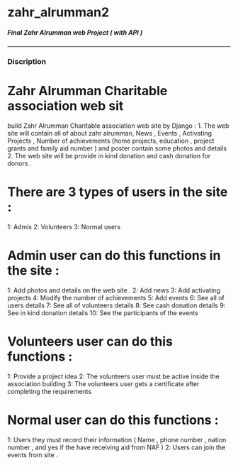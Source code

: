# zahr_alrumman2
<h5>Final Zahr Alrumman web Project ( with API )</h5>

<hr>

<h3>Discription</h3>

<h1>Zahr Alrumman Charitable   association web sit</h1>
build Zahr Alrumman Charitable association web site by Django :
   1. The web site will contain all of about zahr alrumman, News , Events , Activating Projects , Number of achievements (home projects, education , project grants and family aid number )  and poster contain  some photos and details 
   <br>
    2. The web site will be provide in kind donation and cash donation for donors .

<h1>There are 3 types of users in the site :</h1>
 1:  Admis 
 2:  Volunteers
 3:  Normal users 

<h1>Admin user can do this functions in the site :</h1>
1: Add photos and details on the web site .
2: Add news 
3: Add activating projects
4: Modify the number of achievements
5: Add events 
6: See all of users details
7: See all of volunteers details 
8: See cash donation details
9: See in kind donation details 
10: See the participants of the events 

<h1>Volunteers user can do this functions :</h1>
1: Provide a project idea 
2: The volunteers user must be active inside the association building
3: The volunteers user gets a certificate after completing the requirements 


<h1>Normal user can do this functions :</h1>
1: Users they must record their information ( Name , phone number , nation number , and yes if the have receiving aid from NAF )   
2: Users can join the events from site .
